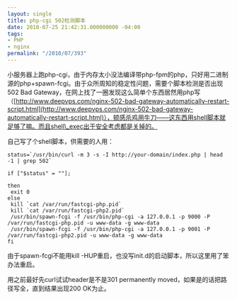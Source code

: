 ```yaml
---
layout: single
title: php-cgi 502检测脚本
date: 2010-07-25 21:42:31.000000000 -04:00
tags:
- PHP
- nginx
permalink: "/2010/07/393"
---
```

小服务器上跑php-cgi，由于内存太小没法编译带php-fpm的php，只好用二进制源的php+spawn-fcgi。由于众所周知的稳定性问题，需要个脚本检测是否出现 502 Bad Gateway，在网上找了一圈发现这么简单个东西居然用php写（[http://www.deepvps.com/nginx-502-bad-gateway-automatically-restart-script.html](http://www.deepvps.com/nginx-502-bad-gateway-automatically-restart-script.html)），顿感杀鸡用牛刀——这东西用shell脚本就足够了嘛。而且shell\_exec出于安全考虑都是关掉的。

自己写了个shell脚本，供需要的人用：

```#!/bin/bash
status=`/usr/bin/curl -m 3 -s -I http://your-domain/index.php | head -1 | grep 502`

if ["$status" = ""];

then
 exit 0
else
 kill `cat /var/run/fastcgi-php.pid`
 kill `cat /var/run/fastcgi-php2.pid`
 /usr/bin/spawn-fcgi -f /usr/bin/php-cgi -a 127.0.0.1 -p 9000 -P /var/run/fastcgi-php.pid -u www-data -g www-data
 /usr/bin/spawn-fcgi -f /usr/bin/php-cgi -a 127.0.0.1 -p 9001 -P /var/run/fastcgi-php2.pid -u www-data -g www-data
fi
```

由于spawn-fcgi不能用kill -HUP重启，也没写init.d的启动脚本，所以这里用了笨办法重启。

用之前最好先curl试试header是不是301 permanently moved，如果是的话把路径写全，直到结果出现200 OK为止。